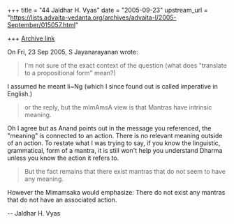 +++
title = "44 Jaldhar H. Vyas"
date = "2005-09-23"
upstream_url = "https://lists.advaita-vedanta.org/archives/advaita-l/2005-September/015057.html"

+++
[Archive link](https://lists.advaita-vedanta.org/archives/advaita-l/2005-September/015057.html)

On Fri, 23 Sep 2005, S Jayanarayanan wrote:

> I'm not sure of the exact context of the question (what does
> "translate to a propositional form" mean?)

I assumed he meant li~Ng (which I since found out is called imperative 
in English.)

> or the reply, but the
> mImAmsA view is that Mantras have intrinsic meaning.

Oh I agree but as Anand points out in the message you referenced, the 
"meaning" is connected to an action.  There is no relevant meaning outside 
of an action.  To restate what I was trying to say, if you know the 
linguistic, grammatical, form of a mantra, it is still won't help you 
understand Dharma unless you know the action it refers to.

>
> But the fact remains that there exist mantras that do not seem
> to have any meaning.

However the Mimamsaka would emphasize: There do not exist any mantras that 
do not have an associated action.


-- 
Jaldhar H. Vyas <jaldhar at braincells.com>

